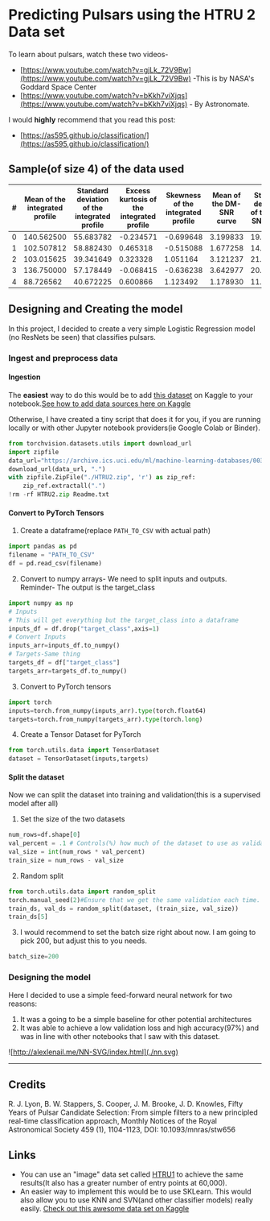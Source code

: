 # Predicting Pulsars using the HTRU 2 Data set

To learn about pulsars, watch these two videos-

- [https://www.youtube.com/watch?v=gjLk_72V9Bw](https://www.youtube.com/watch?v=gjLk_72V9Bw) -This is by NASA's Goddard Space Center
- [https://www.youtube.com/watch?v=bKkh7viXjqs](https://www.youtube.com/watch?v=bKkh7viXjqs) - By Astronomate.  

I would **highly** recommend that you read this post:
- [https://as595.github.io/classification/](https://as595.github.io/classification/)
## Sample(of size 4) of the data used

| #   | Mean of the integrated profile | Standard deviation of the integrated profile | Excess kurtosis of the integrated profile | Skewness of the integrated profile | Mean of the DM-SNR curve | Standard deviation of the DM-SNR curve | Excess kurtosis of the DM-SNR curve | Standard deviation of the DM-SNR curve | Skewness of the DM-SNR curve | target_class |
| --- | ------------------------------ | -------------------------------------------- | ----------------------------------------- | ---------------------------------- | ------------------------ | -------------------------------------- | ----------------------------------- | -------------------------------------- | ---------------------------- | ------------- |
| 0   | 140.562500                     | 55.683782                                    | -0.234571                                 | -0.699648                          | 3.199833                 | 19.110426                              | 7.975532                            | 74.242225                              | 74.242225                    | 0             |
| 1   | 102.507812                     | 58.882430                                    | 0.465318                                  | -0.515088                          | 1.677258                 | 14.860146                              | 10.576487                           | 127.393580                             | 127.393580                   | 0             |
| 2   | 103.015625                     | 39.341649                                    | 0.323328                                  | 1.051164                           | 3.121237                 | 21.744669                              | 7.735822                            | 63.171909                              | 63.171909                    | 0             |
| 3   | 136.750000                     | 57.178449                                    | -0.068415                                 | -0.636238                          | 3.642977                 | 20.959280                              | 6.896499                            | 53.593661                              | 53.593661                    | 0             |
| 4   | 88.726562                      | 40.672225                                    | 0.600866                                  | 1.123492                           | 1.178930                 | 11.468720                              | 14.269573                           | 252.567306                             | 252.567306                   | 0             |

## Designing and Creating the model
In this project, I decided to create a very simple Logistic Regression model (no ResNets be seen) that classifies pulsars.  

### Ingest and preprocess data
#### Ingestion
The **easiest** way to do this would be to add [this dataset](https://www.kaggle.com/pavanraj159/predicting-a-pulsar-star) on Kaggle to your notebook.[See how to add data sources here on Kaggle](https://www.kaggle.com/docs/notebooks#adding-data-sources)  

Otherwise, I have created a tiny script that does it for you, if you are running locally or with other Jupyter notebook providers(ie Google Colab or Binder).
```python
from torchvision.datasets.utils import download_url
import zipfile
data_url="https://archive.ics.uci.edu/ml/machine-learning-databases/00372/HTRU2.zip"
download_url(data_url, ".")
with zipfile.ZipFile("./HTRU2.zip", 'r') as zip_ref:
    zip_ref.extractall(".")
!rm -rf HTRU2.zip Readme.txt
```
#### Convert to PyTorch Tensors
1. Create a dataframe(replace `PATH_TO_CSV` with actual path)
```python
import pandas as pd
filename = "PATH_TO_CSV"
df = pd.read_csv(filename)
```
2. Convert to numpy arrays- We need to split inputs and outputs.  
  Reminder- The output is the target_class
```python
import numpy as np
# Inputs
# This will get everything but the target_class into a dataframe
inputs_df = df.drop("target_class",axis=1)
# Convert Inputs
inputs_arr=inputs_df.to_numpy()
# Targets-Same thing
targets_df = df["target_class"]
targets_arr=targets_df.to_numpy()
```
3. Convert to PyTorch tensors
```python
import torch
inputs=torch.from_numpy(inputs_arr).type(torch.float64)
targets=torch.from_numpy(targets_arr).type(torch.long)
```
4. Create a Tensor Dataset for PyTorch
```python
from torch.utils.data import TensorDataset
dataset = TensorDataset(inputs,targets)
```  

#### Split the dataset
Now we can split the dataset into training and validation(this is a supervised model after all)
1. Set the size of the two datasets
```python
num_rows=df.shape[0]
val_percent = .1 # Controls(%) how much of the dataset to use as validation
val_size = int(num_rows * val_percent)
train_size = num_rows - val_size
```
2. Random split
```python
from torch.utils.data import random_split
torch.manual_seed(2)#Ensure that we get the same validation each time.
train_ds, val_ds = random_split(dataset, (train_size, val_size))
train_ds[5]
```
3. I would recommend to set the batch size right about now.
I am going to pick 200, but adjust this to you needs.
```python
batch_size=200
```

### Designing the model
Here I decided to use a simple feed-forward neural network for two reasons:
1. It was a going to be a simple baseline for other potential architectures
2. It was able to achieve a low validation loss and high accuracy(97%) and was in line with other notebooks that I saw with this dataset.

![http://alexlenail.me/NN-SVG/index.html](./nn.svg)   

---
## Credits

R. J. Lyon, B. W. Stappers, S. Cooper, J. M. Brooke, J. D. Knowles,
Fifty Years of Pulsar Candidate Selection: From simple filters to a new
principled real-time classification approach, Monthly Notices of the
Royal Astronomical Society 459 (1), 1104-1123, DOI: 10.1093/mnras/stw656
## Links
- You can use an "image" data set called [HTRU1](https://github.com/as595/HTRU1) to achieve the same results(It also has a greater number of entry points at 60,000).
- An easier way to implement this would be to use SKLearn. This would also allow you to use KNN and SVN(and other classifier models) really easily. [Check out this awesome data set on Kaggle](https://www.kaggle.com/ytaskiran/predicting-class-of-pulsars-with-ml-algorithms)
